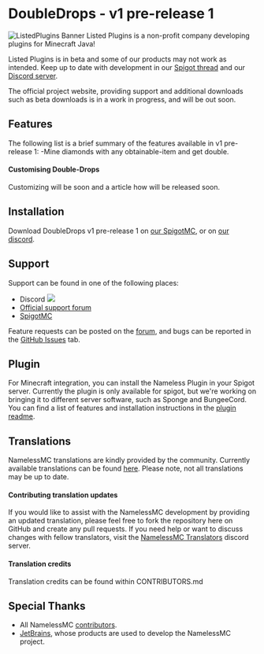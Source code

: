 # DoubleDrops - v1 pre-release 1
![ListedPlugins Banner](https://user-images.githubusercontent.com/102333069/160028572-dde26fbb-746d-40be-af96-9f3121d5b94e.JPG)
Listed Plugins is a non-profit company developing plugins for Minecraft Java!

Listed Plugins is in beta and some of our products may not work as intended. Keep up to date with development in our [Spigot thread](https://www.spigotmc.org/threads/doubledrops.550591/) and our [Discord server](https://dsc.gg/listeddevelopment).

The official project website, providing support and additional downloads such as beta downloads is in a work in progress, and will be out soon.

## Features
The following list is a brief summary of the features available in v1 pre-release 1:
-Mine diamonds with any obtainable-item and get double.

#### Customising Double-Drops
Customizing will be soon and a article how will be released soon.

## Installation
Download DoubleDrops v1 pre-release 1 on [our SpigotMC](https://www.spigotmc.org/resources/doubledrops.100783/), or on [our discord](https://dsc.gg/listeddevelopment).

## Support
Support can be found in one of the following places:
- Discord [<img src="https://discordapp.com/api/guilds/246705793066467328/widget.png?style=shield">](https://discord.gg/nameless)
- [Official support forum](https://namelessmc.com/forum)
- [SpigotMC](https://www.spigotmc.org/threads/nameless-minecraft-website-software.34810/)

Feature requests can be posted on the [forum](https://namelessmc.com/forum/view/7-web-feature-requests/), and bugs can be reported in the [GitHub Issues](https://github.com/NamelessMC/Nameless/issues) tab.

## Plugin
For Minecraft integration, you can install the Nameless Plugin in your Spigot server. Currently the plugin is only available for spigot, but we're working on bringing it to different server software, such as Sponge and BungeeCord. You can find a list of features and installation instructions in the [plugin readme](https://github.com/NamelessMC/Nameless-Plugin/blob/master/README.md).

## Translations
NamelessMC translations are kindly provided by the community. Currently available translations can be found [here](https://github.com/NamelessMC/Nameless/tree/v2/custom/languages). Please note, not all translations may be up to date.

#### Contributing translation updates
If you would like to assist with the NamelessMC development by providing an updated translation, please feel free to fork the repository here on GitHub and create any pull requests. If you need help or want to discuss changes with fellow translators, visit the [NamelessMC Translators](https://discord.gg/7Dku3fE) discord server.

#### Translation credits
Translation credits can be found within CONTRIBUTORS.md

## Special Thanks
- All NamelessMC [contributors](https://github.com/NamelessMC/Nameless/graphs/contributors).
- [JetBrains](https://www.jetbrains.com/), whose products are used to develop the NamelessMC project.
